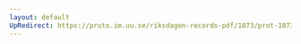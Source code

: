 ```yaml
---
layout: default
UpRedirect: https://pruto.im.uu.se/riksdagen-records-pdf/1873/prot-1873--fk--222.pdf
---
```

